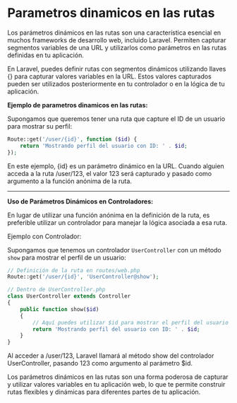 # Parametros dinamicos en las rutas

Los parámetros dinámicos en las rutas son una característica esencial en muchos frameworks de desarrollo web, incluido Laravel. Permiten capturar segmentos variables de una URL y utilizarlos como parámetros en las rutas definidas en tu aplicación.

En Laravel, puedes definir rutas con segmentos dinámicos utilizando llaves {} para capturar valores variables en la URL. Estos valores capturados pueden ser utilizados posteriormente en tu controlador o en la lógica de tu aplicación.

**Ejemplo de parametros dinamicos en las rutas:**

Supongamos que queremos tener una ruta que capture el ID de un usuario para mostrar su perfil:

```php
Route::get('/user/{id}', function ($id) {
    return 'Mostrando perfil del usuario con ID: ' . $id;
});
```

En este ejemplo, {id} es un parámetro dinámico en la URL. Cuando alguien acceda a la ruta /user/123, el valor 123 será capturado y pasado como argumento a la función anónima de la ruta.

---

**Uso de Parámetros Dinámicos en Controladores:**

En lugar de utilizar una función anónima en la definición de la ruta, es preferible utilizar un controlador para manejar la lógica asociada a esa ruta.

Ejemplo con Controlador:

Supongamos que tenemos un controlador `UserController` con un método `show` para mostrar el perfil de un usuario:

```php
// Definición de la ruta en routes/web.php
Route::get('/user/{id}', 'UserController@show');
```

```php
// Dentro de UserController.php
class UserController extends Controller
{
    public function show($id)
    {
        // Aquí puedes utilizar $id para mostrar el perfil del usuario con ese ID
        return 'Mostrando perfil del usuario con ID: ' . $id;
    }
}
```

Al acceder a /user/123, Laravel llamará al método show del controlador UserController, pasando 123 como argumento al parámetro $id.

Los parámetros dinámicos en las rutas son una forma poderosa de capturar y utilizar valores variables en tu aplicación web, lo que te permite construir rutas flexibles y dinámicas para diferentes partes de tu aplicación.
